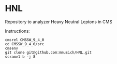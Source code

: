 # HNL
Repository to analyzer Heavy Neutral Leptons in CMS

Instructions:

```
cmsrel CMSSW_9_4_0
cd CMSSW_9_4_0/src
cmsenv
git clone git@github.com:mmusich/HNL.git
scramv1 b -j 8
```
